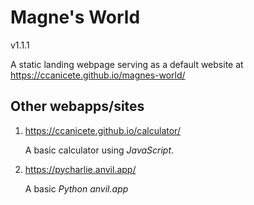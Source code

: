 # Magne's World

v1.1.1

A static landing webpage serving as a default website at <https://ccanicete.github.io/magnes-world/>

## Other webapps/sites

1. <https://ccanicete.github.io/calculator/>

   A basic calculator using *JavaScript*.

2. <https://pycharlie.anvil.app/>

   A basic *Python anvil.app*
